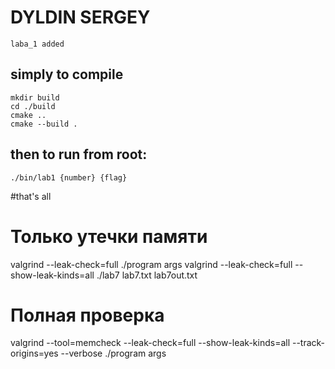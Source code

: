 # DYLDIN SERGEY

    laba_1 added

## simply to compile

```
mkdir build
cd ./build
cmake ..
cmake --build .
```

## then to run from root:

```
./bin/lab1 {number} {flag}
```

#that's all



# Только утечки памяти
valgrind --leak-check=full ./program args
valgrind --leak-check=full --show-leak-kinds=all ./lab7 lab7.txt lab7out.txt

# Полная проверка 
valgrind --tool=memcheck --leak-check=full --show-leak-kinds=all --track-origins=yes --verbose ./program args

